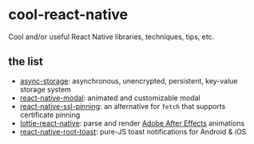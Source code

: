 # cool-react-native

Cool and/or useful React Native libraries, techniques, tips, etc.

## the list

* [async-storage](https://github.com/react-native-community/async-storage): asynchronous, unencrypted, persistent, key-value storage system
* [react-native-modal](https://github.com/react-native-community/react-native-modal): animated and customizable modal
* [react-native-ssl-pinning](https://github.com/MaxToyberman/react-native-ssl-pinning): an alternative for `fetch` that supports certificate pinning
* [lottie-react-native](https://github.com/react-native-community/lottie-react-native): parse and render [Adobe After Effects](https://www.adobe.com/products/aftereffects.html) animations
* [react-native-root-toast](https://github.com/magicismight/react-native-root-toast): pure-JS toast notifications for Android & iOS
